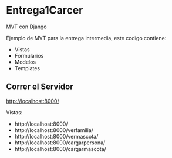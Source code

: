 # Entrega1Carcer
MVT con Django

Ejemplo de MVT para la entrega intermedia, este codigo contiene:

 - Vistas 
 - Formularios
 - Modelos
 - Templates

## Correr el Servidor

[http://localhost:8000/](http://localhost:8000/)

Vistas:
- http://localhost:8000/
- http://localhost:8000/verfamilia/
- http://localhost:8000/vermascota/
- http://localhost:8000/cargarpersona/
- http://localhost:8000/cargarmascota/

